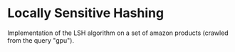 # Locally Sensitive Hashing

Implementation of the LSH algorithm on a set of amazon products (crawled from the query "gpu").
